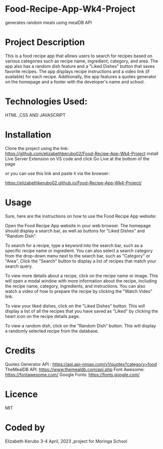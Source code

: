 # Food-Recipe-App-Wk4-Project
generates random meals using mealDB API


# Project Description

This is a food recipe app that allows users to search for recipes based on various categories such as recipe name, ingredient, category, and area. The app also has a random dish feature and a "Liked Dishes" button that saves favorite recipes. The app displays recipe instructions and a video link (if available) for each recipe. Additionally, the app features a quotes generator on the homepage and a footer with the developer's name and school.

# Technologies Used:
HTML ,CSS AND JAVASCRIPT

# Installation
Clone the project using the link: https://github.com/elizabethkerubo02/Food-Recipe-App-Wk4-Project install Live Server Extension on VS code and click Go Live at the bottom of the page 

or you can use this link and paste it via the browser:

https://elizabethkerubo02.github.io/Food-Recipe-App-Wk4-Project/

# Usage 
Sure, here are the instructions on how to use the Food Recipe App website:

Open the Food Recipe App website in your web browser. The homepage should display a search bar, as well as buttons for "Liked Dishes" and "Random Dish".

To search for a recipe, type a keyword into the search bar, such as a specific recipe name or ingredient. You can also select a search category from the drop-down menu next to the search bar, such as "Category" or "Area". Click the "Search" button to display a list of recipes that match your search query.

To view more details about a recipe, click on the recipe name or image. This will open a modal window with more information about the recipe, including the recipe name, category, ingredients, and instructions. You can also watch a video of how to prepare the recipe by clicking the "Watch Video" link.

To view your liked dishes, click on the "Liked Dishes" button. This will display a list of all the recipes that you have saved as "Liked" by clicking the heart icon on the recipe details page.

To view a random dish, click on the "Random Dish" button. This will display a randomly selected recipe from the database.



# Credits 
Quotes Generator API : https://api.api-ninjas.com/v1/quotes?category=food
TheMealDB API: https://www.themealdb.com/api.php
Font Awesome: https://fontawesome.com/
Google Fonts: https://fonts.google.com/

# Licence 
MIT

# Coded by 
Elizabeth Kerubo 3-4 April, 2023 ,project for Moringa School
